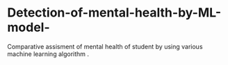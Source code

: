 # Detection-of-mental-health-by-ML-model-
Comparative assisment of mental health of student by using various machine learning algorithm .
